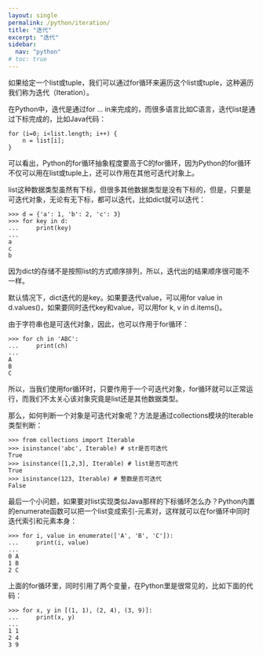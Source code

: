 ```yaml
---
layout: single
permalink: /python/iteration/
title: "迭代"
excerpt: "迭代"
sidebar:
  nav: "python"
# toc: true
---
```


如果给定一个list或tuple，我们可以通过for循环来遍历这个list或tuple，这种遍历我们称为迭代（Iteration）。

在Python中，迭代是通过for ... in来完成的，而很多语言比如C语言，迭代list是通过下标完成的，比如Java代码：
```
for (i=0; i<list.length; i++) {
    n = list[i];
}
```
可以看出，Python的for循环抽象程度要高于C的for循环，因为Python的for循环不仅可以用在list或tuple上，还可以作用在其他可迭代对象上。

list这种数据类型虽然有下标，但很多其他数据类型是没有下标的，但是，只要是可迭代对象，无论有无下标，都可以迭代，比如dict就可以迭代：
```
>>> d = {'a': 1, 'b': 2, 'c': 3}
>>> for key in d:
...     print(key)
...
a
c
b
```
因为dict的存储不是按照list的方式顺序排列，所以，迭代出的结果顺序很可能不一样。

默认情况下，dict迭代的是key。如果要迭代value，可以用for value in d.values()，如果要同时迭代key和value，可以用for k, v in d.items()。

由于字符串也是可迭代对象，因此，也可以作用于for循环：
```
>>> for ch in 'ABC':
...     print(ch)
...
A
B
C
```
所以，当我们使用for循环时，只要作用于一个可迭代对象，for循环就可以正常运行，而我们不太关心该对象究竟是list还是其他数据类型。

那么，如何判断一个对象是可迭代对象呢？方法是通过collections模块的Iterable类型判断：
```
>>> from collections import Iterable
>>> isinstance('abc', Iterable) # str是否可迭代
True
>>> isinstance([1,2,3], Iterable) # list是否可迭代
True
>>> isinstance(123, Iterable) # 整数是否可迭代
False
```
最后一个小问题，如果要对list实现类似Java那样的下标循环怎么办？Python内置的enumerate函数可以把一个list变成索引-元素对，这样就可以在for循环中同时迭代索引和元素本身：
```
>>> for i, value in enumerate(['A', 'B', 'C']):
...     print(i, value)
...
0 A
1 B
2 C
```
上面的for循环里，同时引用了两个变量，在Python里是很常见的，比如下面的代码：
```
>>> for x, y in [(1, 1), (2, 4), (3, 9)]:
...     print(x, y)
...
1 1
2 4
3 9
```